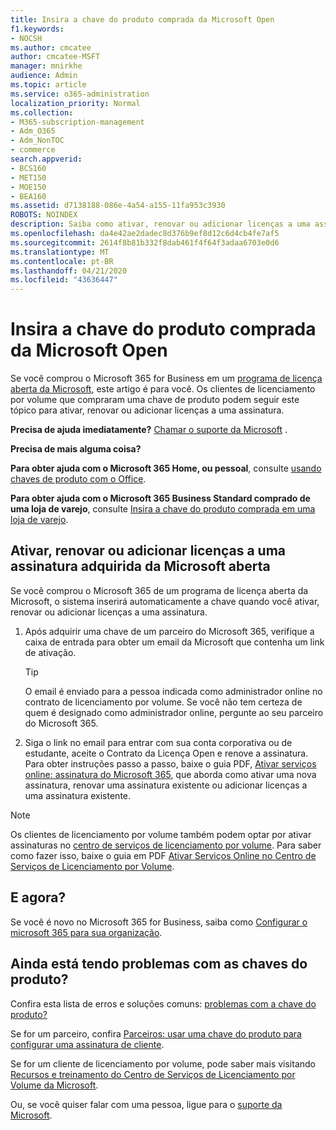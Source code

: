 ```yaml
---
title: Insira a chave do produto comprada da Microsoft Open
f1.keywords:
- NOCSH
ms.author: cmcatee
author: cmcatee-MSFT
manager: mnirkhe
audience: Admin
ms.topic: article
ms.service: o365-administration
localization_priority: Normal
ms.collection:
- M365-subscription-management
- Adm_O365
- Adm_NonTOC
- commerce
search.appverid:
- BCS160
- MET150
- MOE150
- BEA160
ms.assetid: d7138188-086e-4a54-a155-11fa953c3930
ROBOTS: NOINDEX
description: Saiba como ativar, renovar ou adicionar licenças a uma assinatura do Microsoft 365 for Business.
ms.openlocfilehash: da4e42ae2dadec8d376b9ef8d12c6d4cb4fe7af5
ms.sourcegitcommit: 2614f8b81b332f8dab461f4f64f3adaa6703e0d6
ms.translationtype: MT
ms.contentlocale: pt-BR
ms.lasthandoff: 04/21/2020
ms.locfileid: "43636447"
---
```

# <a name="enter-your-product-key-purchased-from-microsoft-open"></a>Insira a chave do produto comprada da Microsoft Open

Se você comprou o Microsoft 365 for Business em um [programa de licença aberta da Microsoft](https://go.microsoft.com/fwlink/p/?LinkID=613298), este artigo é para você. Os clientes de licenciamento por volume que compraram uma chave de produto podem seguir este tópico para ativar, renovar ou adicionar licenças a uma assinatura.
  
 **Precisa de ajuda imediatamente?** [Chamar o suporte da Microsoft](../admin/contact-support-for-business-products.md) . 
  
 **Precisa de mais alguma coisa?**
 
 **Para obter ajuda com o Microsoft 365 Home, ou pessoal**, consulte [usando chaves de produto com o Office](https://support.office.com/article/12a5763a-d45c-4685-8c95-a44500213759.aspx).
  
 **Para obter ajuda com o Microsoft 365 Business Standard comprado de uma loja de varejo**, consulte [Insira a chave do produto comprada em uma loja de varejo](enter-your-product-key.md). 
  
## <a name="activate-renew-or-add-licenses-to-a-subscription-purchased-from-microsoft-open"></a>Ativar, renovar ou adicionar licenças a uma assinatura adquirida da Microsoft aberta

Se você comprou o Microsoft 365 de um programa de licença aberta da Microsoft, o sistema inserirá automaticamente a chave quando você ativar, renovar ou adicionar licenças a uma assinatura.
  
1. Após adquirir uma chave de um parceiro do Microsoft 365, verifique a caixa de entrada para obter um email da Microsoft que contenha um link de ativação.
    
    > [!TIP]
    >  O email é enviado para a pessoa indicada como administrador online no contrato de licenciamento por volume. Se você não tem certeza de quem é designado como administrador online, pergunte ao seu parceiro do Microsoft 365. 
  
2. Siga o link no email para entrar com sua conta corporativa ou de estudante, aceite o Contrato da Licença Open e renove a assinatura. Para obter instruções passo a passo, baixe o guia PDF, [Ativar serviços online: assinatura do Microsoft 365](https://go.microsoft.com/fwlink/p/?LinkId=618100), que aborda como ativar uma nova assinatura, renovar uma assinatura existente ou adicionar licenças a uma assinatura existente.
    
> [!NOTE]
> Os clientes de licenciamento por volume também podem optar por ativar assinaturas no [centro de serviços de licenciamento por volume](https://go.microsoft.com/fwlink/p/?LinkID=282016). Para saber como fazer isso, baixe o guia em PDF [Ativar Serviços Online no Centro de Serviços de Licenciamento por Volume](https://go.microsoft.com/fwlink/p/?LinkId=618096). 
  
## <a name="whats-next"></a>E agora?

Se você é novo no Microsoft 365 for Business, saiba como [Configurar o microsoft 365 para sua organização](../admin/setup/setup.md).
  
## <a name="still-having-trouble-with-product-keys"></a>Ainda está tendo problemas com as chaves do produto?

Confira esta lista de erros e soluções comuns: [problemas com a chave do produto?](product-key-errors-and-solutions.md)
  
Se for um parceiro, confira [Parceiros: usar uma chave do produto para configurar uma assinatura de cliente](https://support.office.com/article/cf22c50f-95c9-4fa2-b959-c264de256d40.aspx).
  
Se for um cliente de licenciamento por volume, pode saber mais visitando [Recursos e treinamento do Centro de Serviços de Licenciamento por Volume da Microsoft](https://go.microsoft.com/fwlink/p/?LinkId=618103).
  
Ou, se você quiser falar com uma pessoa, ligue para o [suporte da Microsoft](../admin/contact-support-for-business-products.md).

